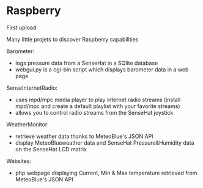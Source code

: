 # Raspberry
First upload

Many little projets to discover Raspberry capabilities

Barometer: 
  - logs pressure data from a SenseHat in a SQlite database
  - webgui.py is a cgi-bin script which displays barometer data in a web page
  
SenseInternetRadio:
  - uses mpd/mpc media player to play internet radio streams (install mpd/mpc and create a default playlist with your favorite streams)
  - allows you to control radio streams from the SenseHat joystick

WeatherMonitor:
  - retrieve weather data thanks to MeteoBlue's JSON API
  - display MeteoBlueweather data and SenseHat Pressure&Humidity data on the SenseHat LCD matrix

Websites:
  - php webpage displaying Current, Min & Max temperature retrieved from MeteoBlue's JSON API
  



  
  
